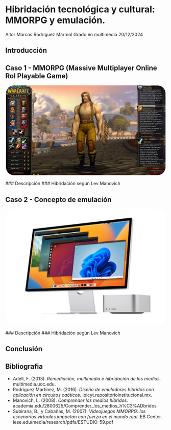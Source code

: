 # **Hibridación tecnológica y cultural: MMORPG y emulación.**
Aitor Marcos Rodríguez Mármol
Grado en multimedia
20/12/2024

## Introducción

## Caso 1 - MMORPG (Massive Multiplayer Online Rol Playable Game)
<p align="center">
  <img src="img/mmorpg.jpg" alt="aaaaaaaa" width="500" style="border-radius: 25px;">
</p>
### Descripción
### Hibridación según Lev Manovich

## Caso 2 - Concepto de emulación
<p align="center">
  <img src="img/emulacion.jpg" alt="aaaaaaaa" width="500" style="border-radius: 25px;">
</p>
### Descripción
### Hibridación según Lev Manovich

## Conclusión

## Bibliografia
- Adell, F. (2013). *Remediación, multimedia e hibridación de los medios.* multimedia.uoc.edu.
- Rodríguez Martínez, M. (2016). *Diseño de emuladores híbridos con aplicación en circuitos caóticos.* ipicyt.repositorioinstitucional.mx.
- Manovich, L. (2008). *Comprender los medios híbridos.* academia.edu/2800625/Comprender_los_medios_h%C3%ADbridos
- Subirana, B., y Cabañas, M. (2007). *Videojuegos MMORPG: los escenarios virtuales impactan con fuerza en el mundo real*. EB Center. iese.edu/media/research/pdfs/ESTUDIO-59.pdf
